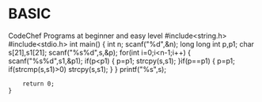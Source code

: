 # BASIC
CodeChef Programs at beginner and easy level
    #include<string.h>
    #include<stdio.h>
    int main()
    {
        int n;
        scanf("%d",&n);
        long long  int p,p1;
        char s[21],s1[21];
        scanf("%s%d",s,&p);
        for(int i=0;i<n-1;i++)
        {
            scanf("%s%d",s1,&p1);
            if(p<p1)
            {
                p=p1;
                strcpy(s,s1);
            }if(p==p1)
            {
                 p=p1;
                if(strcmp(s,s1)>0)
                    strcpy(s,s1);
            }
        }
        printf("%s",s);
     
        return 0;
    }
